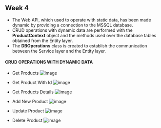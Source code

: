 ## Week 4
- The Web API, which used to operate with static data, has been made dynamic by providing a connection to the MSSQL database.
- CRUD operations with dynamic data are performed with the **ProductContext** object and the methods used over the database tables obtained from the Entity layer.
- The **DBOperations** class is created to establish the communication between the Service layer and the Entity layer.

#### CRUD OPERATIONS WITH DYNAMIC DATA
- Get Products
![image](https://user-images.githubusercontent.com/54909611/149765450-85d7942e-d489-41bf-a17c-b4b1ccac34fc.png)

- Get Product With Id
![image](https://user-images.githubusercontent.com/54909611/149765833-7497c602-2563-4862-bac7-58d40c728941.png)

- Get Products Details
![image](https://user-images.githubusercontent.com/54909611/149766406-28bcf3df-38e5-489c-9dd8-d49f20c04686.png)

- Add New Product
![image](https://user-images.githubusercontent.com/54909611/149766632-ae476b5b-27b6-4d4e-9378-3592cfd2637f.png)

- Update Product
![image](https://user-images.githubusercontent.com/54909611/149766831-fda649e4-66a9-406d-9e59-d3d6b498b40f.png)

- Delete Product
![image](https://user-images.githubusercontent.com/54909611/149766959-7372498f-366a-4c3a-b520-5ac6251107a5.png)


